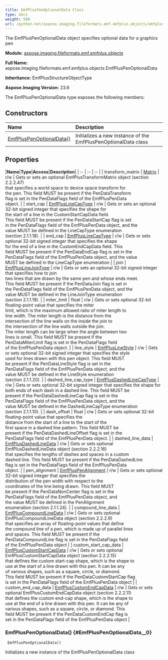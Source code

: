 ```yaml
---
title: EmfPlusPenOptionalData Class
type: docs
weight: 560
url: /python-net/aspose.imaging.fileformats.emf.emfplus.objects/emfpluspenoptionaldata/
---
```


The EmfPlusPenOptionalData object specifies optional data for a graphics pen

**Module:** [aspose.imaging.fileformats.emf.emfplus.objects](/imaging/python-net/aspose.imaging.fileformats.emf.emfplus.objects/)

**Full Name:** aspose.imaging.fileformats.emf.emfplus.objects.EmfPlusPenOptionalData

**Inheritance:** EmfPlusStructureObjectType

**Aspose.Imaging Version:** 23.6

The EmfPlusPenOptionalData type exposes the following members:
## **Constructors**
|**Name**|**Description**|
| :- | :- |
| [EmfPlusPenOptionalData()](#EmfPlusPenOptionalData__0) | Initializes a new instance of the EmfPlusPenOptionalData class |
## **Properties**
|**Name**|**Type**|**Access**|**Description**|
| :- | :- | :- |
| transform_matrix | [Matrix](/imaging/python-net/aspose.imaging/matrix) | r/w | Gets or sets an optional EmfPlusTransformMatrix object (section 2.2.2.47) <br/>            that specifies a world space to device space transform for <br/>            the pen. This field MUST be present if the PenDataTransform <br/>            flag is set in the PenDataFlags field of the EmfPlusPenData <br/>            object. |
| start_cap | [EmfPlusLineCapType](/imaging/python-net/aspose.imaging.fileformats.emf.emfplus.consts/emfpluslinecaptype/) | r/w | Gets or sets an optional 32-bit signed integer that specifies the shape for<br/>             the start of a line in the CustomStartCapData field. <br/>            This field MUST be present if the PenDataStartCap flag is set <br/>            in the PenDataFlags field of the EmfPlusPenData object, and the<br/>             value MUST be defined in the LineCapType enumeration <br/>            (section 2.1.1.18). |
| end_cap | [EmfPlusLineCapType](/imaging/python-net/aspose.imaging.fileformats.emf.emfplus.consts/emfpluslinecaptype/) | r/w | Gets or sets optional 32-bit signed integer that specifies the shape<br/>             for the end of a line in the CustomEndCapData field. This <br/>            field MUST be present if the PenDataEndCap flag is set in the <br/>            PenDataFlags field of the EmfPlusPenData object, and the value <br/>            MUST be defined in the LineCapType enumeration |
| join | [EmfPlusLineJoinType](/imaging/python-net/aspose.imaging.fileformats.emf.emfplus.consts/emfpluslinejointype/) | r/w | Gets or sets an optional 32-bit signed integer that specifies how to join<br/>             two lines that are drawn by the same pen and whose ends meet. <br/>            This field MUST be present if the PenDataJoin flag is set in <br/>            the PenDataFlags field of the EmfPlusPenData object, and the <br/>            value MUST be defined in the LineJoinType enumeration <br/>            (section 2.1.1.19). |
| miter_limit | float | r/w | Gets or sets optional 32-bit floating-point value that specifies the miter <br/>            limit, which is the maximum allowed ratio of miter length to<br/>            line width. The miter length is the distance from the<br/>            intersection of the line walls on the inside the join to <br/>            the intersection of the line walls outside the join. <br/>            The miter length can be large when the angle between two <br/>            lines is small. This field MUST be present if the <br/>            PenDataMiterLimit flag is set in the PenDataFlags field <br/>            of the EmfPlusPenData object. |
| line_style | [EmfPlusLineStyle](/imaging/python-net/aspose.imaging.fileformats.emf.emfplus.consts/emfpluslinestyle/) | r/w | Gets or sets optional 32-bit signed integer that specifies the style <br/>            used for lines drawn with this pen object. This field MUST <br/>            be present if the PenDataLineStyle flag is set in the <br/>            PenDataFlags field of the EmfPlusPenData object, and the <br/>            value MUST be defined in the LineStyle enumeration <br/>            (section 2.1.1.20). |
| dashed_line_cap_type | [EmfPlusDashedLineCapType](/imaging/python-net/aspose.imaging.fileformats.emf.emfplus.consts/emfplusdashedlinecaptype/) | r/w | Gets or sets optional 32-bit signed integer that specifies the shape for <br/>            both ends of each dash in a dashed line. This field MUST be <br/>            present if the PenDataDashedLineCap flag is set in the <br/>            PenDataFlags field of the EmfPlusPenData object, and the <br/>            value MUST be defined in the DashedLineCapType enumeration <br/>            (section 2.1.1.10). |
| dash_offset | float | r/w | Gets or sets optional 32-bit floating-point value that specifies the <br/>            distance from the start of a line to the start of the <br/>            first space in a dashed line pattern. This field MUST be <br/>            present if the PenDataDashedLineOffset flag is set in the <br/>            PenDataFlags field of the EmfPlusPenData object. |
| dashed_line_data | [EmfPlusDashedLineData](/imaging/python-net/aspose.imaging.fileformats.emf.emfplus.objects/emfplusdashedlinedata) | r/w | Gets or sets optional EmfPlusDashedLineData object (section 2.2.2.16) <br/>            that specifies the lengths of dashes and spaces in a custom <br/>            dashed line. This field MUST be present if the PenDataDashedLine <br/>            flag is set in the PenDataFlags field of the EmfPlusPenData<br/>            object. |
| pen_alignment | [EmfPlusPenAlignment](/imaging/python-net/aspose.imaging.fileformats.emf.emfplus.consts/emfpluspenalignment/) | r/w | Gets or sets optional 32-bit signed integer that specifies the <br/>            distribution of the pen width with respect to the <br/>            coordinates of the line being drawn. This field MUST <br/>            be present if the PenDataNonCenter flag is set in the <br/>            PenDataFlags field of the EmfPlusPenData object, and <br/>            the value MUST be defined in the PenAlignment <br/>            enumeration (section 2.1.1.24). |
| compound_line_data | [EmfPlusCompoundLineData](/imaging/python-net/aspose.imaging.fileformats.emf.emfplus.objects/emfpluscompoundlinedata) | r/w | Gets or sets optional EmfPlusCompoundLineData object (section 2.2.2.9) <br/>            that specifies an array of floating-point values that define <br/>            the compound line of a pen, which is made up of parallel lines <br/>            and spaces. This field MUST be present if the <br/>            PenDataCompoundLine flag is set in the PenDataFlags field <br/>            of the EmfPlusPenData object |
| custom_start_cap_data | [EmfPlusCustomStartCapData](/imaging/python-net/aspose.imaging.fileformats.emf.emfplus.objects/emfpluscustomstartcapdata) | r/w | Gets or sets optional EmfPlusCustomStartCapData object (section 2.2.2.15) <br/>            that defines the custom start-cap shape, which is the shape to <br/>            use at the start of a line drawn with this pen. It can be any <br/>            of various shapes, such as a square, circle, or diamond. <br/>            This field MUST be present if the PenDataCustomStartCap flag <br/>            is set in the PenDataFlags field of the EmfPlusPenData object |
| custom_end_cap_data | [EmfPlusCustomEndCapData](/imaging/python-net/aspose.imaging.fileformats.emf.emfplus.objects/emfpluscustomendcapdata) | r/w | Gets or sets optional EmfPlusCustomEndCapData object (section 2.2.2.11) <br/>            that defines the custom end-cap shape, which is the shape to <br/>            use at the end of a line drawn with this pen. It can be any of <br/>            various shapes, such as a square, circle, or diamond. This <br/>            field MUST be present if the PenDataCustomEndCap flag is <br/>            set in the PenDataFlags field of the EmfPlusPenData object |

### EmfPlusPenOptionalData() {#EmfPlusPenOptionalData__0}


```
 EmfPlusPenOptionalData() 
```

Initializes a new instance of the EmfPlusPenOptionalData class

